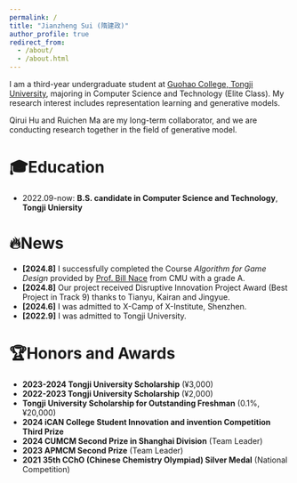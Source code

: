 ```yaml
---
permalink: /
title: "Jianzheng Sui (隋建政)"
author_profile: true
redirect_from: 
  - /about/
  - /about.html
---
```

I am a third-year undergraduate student at [Guohao College, Tongji University](https://ghc.tongji.edu.cn/), majoring in Computer Science and Technology (Elite Class). My research interest includes representation learning and generative models.

Qirui Hu and Ruichen Ma are my long-term collaborator, and we are conducting research together in the field of generative model.

🎓Education
======
- 2022.09-now: **B.S. candidate in Computer Science and Technology**, **Tongji Uniersity**

🔥News
======
- **[2024.8]** I successfully completed the Course *Algorithm for Game Design* provided by [Prof. Bill Nace](https://www.ece.cmu.edu/directory/bios/nace-bill.html) from CMU with a grade A.
- **[2024.8]** Our project received Disruptive Innovation Project Award (Best Project in Track 9) thanks to Tianyu, Kairan and Jingyue.
- **[2024.6]** I was admitted to X-Camp of X-Institute, Shenzhen.
- **[2022.9]** I was admitted to Tongji University.

🏆Honors and Awards
======
- **2023-2024 Tongji University Scholarship** (¥3,000)
- **2022-2023 Tongji University Scholarship** (¥2,000)
- **Tongji University Scholarship for Outstanding Freshman** (0.1%, ¥20,000)
- **2024 iCAN College Student Innovation and invention Competition Third Prize**
- **2024 CUMCM Second Prize in Shanghai Division** (Team Leader)
- **2023 APMCM Second Prize** (Team Leader)
- **2021 35th CChO (Chinese Chemistry Olympiad) Silver Medal** (National Competition)

